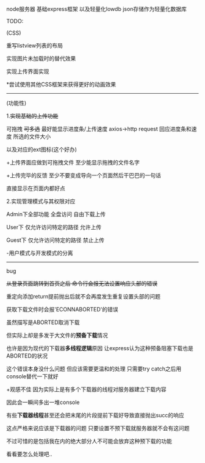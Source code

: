node服务器 基础express框架 以及轻量化lowdb json存储作为轻量化数据库



TODO:

(CSS)

重写listview列表的布局

实现图片未加载时的替代效果

实现上传界面实现



*尝试使用其他CSS框架来获得更好的动画效果

****

(功能性)

1.~~实现基础的上传功能~~

可拖拽 ~~可多选~~
最好能显示进度条/上传速度 axios->http request 回应进度条和速度
所选的文件大小 

以及对应的ext图标(这个好办)



+上传界面应做到可拖拽文件 至少能显示拖拽的文件名字

+上传完毕的反馈 至少不要变成导向一个页面然后干巴巴的一句话

直接显示在页面内都好点





2.实现管理模式与其权限对应

Admin下全部功能 全盘访问 自由下载上传

User下 仅允许访问特定的路径 允许上传

Guest下 仅允许访问特定的路径 禁止上传



-用户模式与开发模式的分离

****

bug

~~从登录页面跳转到首页之后 命令行会报无法设置响应头部的错误~~

重定向添加return提前抛出后就不会再度发生重复设置头部的问题



获取下载文件时会报'ECONNABORTED'的错误 

虽然描写是ABORTED取消下载



但实际上却是多发于大文件的**预备下载**情况

也许是因为现代的下载器**多线程逻辑**原因 让express认为这种预备阻塞下载也是ABORTED的状况



这个错误本身没什么问题 但应该需要更温和的处理 只需要try catch之后用console替代一下就好



+观感不佳 因为实际上是有多个下载器的线程对服务器建立下载内容

因此会一瞬间多出一堆console



有些**下载器线程**甚至还会把末尾的片段提前下载好导致直接抛出succ的响应

这点严格来说应该是下载器的问题 只要设置不预下载就服务器就不会有这问题



不过可惜的是包括我在内的绝大部分人不可能会放弃这种预下载的功能



看看要怎么处理吧..